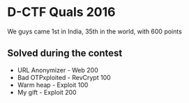 # D-CTF Quals 2016

We guys came 1st in India, 35th in the world, with 600 points

## Solved during the contest

+ URL Anonymizer - Web 200
+ Bad OTPxploited - RevCrypt 100
+ Warm heap - Exploit 100
+ My gift - Exploit 200